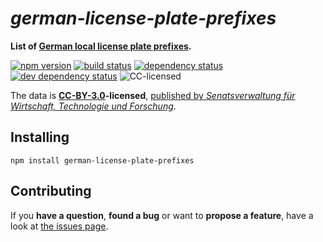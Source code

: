# *german-license-plate-prefixes*

**List of [German local license plate prefixes](https://de.wikipedia.org/wiki/Liste_aller_Kfz-Kennzeichen_der_Bundesrepublik_Deutschland).**

[![npm version](https://img.shields.io/npm/v/german-license-plate-prefixes.svg)](https://www.npmjs.com/package/german-license-plate-prefixes)
[![build status](https://img.shields.io/travis/derhuerst/german-license-plate-prefixes.svg)](https://travis-ci.org/derhuerst/german-license-plate-prefixes)
[![dependency status](https://img.shields.io/david/derhuerst/german-license-plate-prefixes.svg)](https://david-dm.org/derhuerst/german-license-plate-prefixes)
[![dev dependency status](https://img.shields.io/david/dev/derhuerst/german-license-plate-prefixes.svg)](https://david-dm.org/derhuerst/german-license-plate-prefixes#info=devDependencies)
![CC-licensed](https://img.shields.io/github/license/derhuerst/german-license-plate-prefixes.svg)

The data is **[CC-BY-3.0](http://creativecommons.org/licenses/by/3.0/)-licensed**, [published by *Senatsverwaltung für Wirtschaft, Technologie und Forschung*](http://daten.berlin.de/datensaetze/kfz-kennzeichen-deutschland).


## Installing

```shell
npm install german-license-plate-prefixes
```


## Contributing

If you **have a question**, **found a bug** or want to **propose a feature**, have a look at [the issues page](https://github.com/derhuerst/german-license-plate-prefixes/issues).
